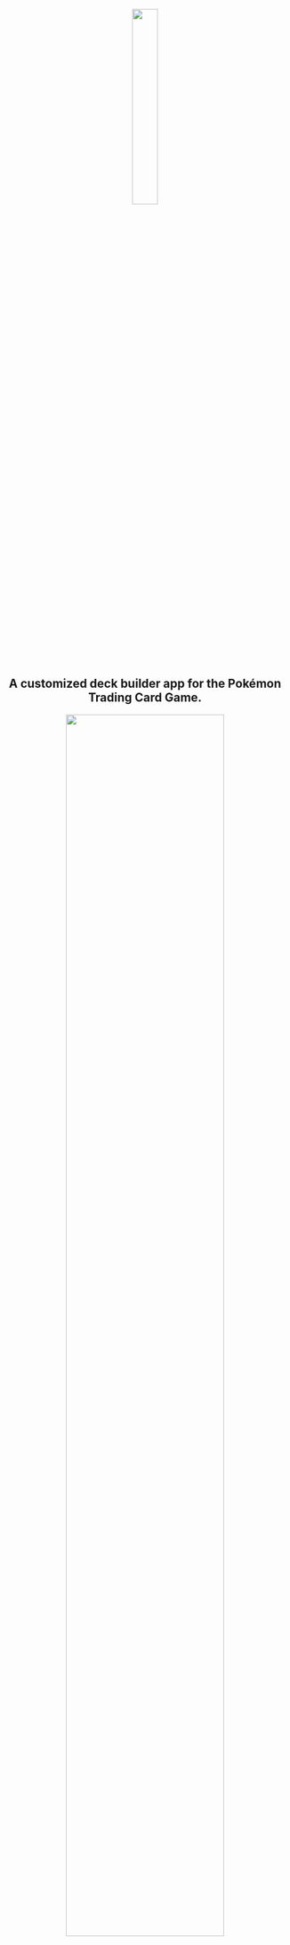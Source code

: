 <p align="center">
<img src="https://github.com/ec-coding/PokeDrafts/blob/main/public/css/pokedrafts.png" width="30%">
</p>
<h2 align="center">A customized deck builder app for the Pokémon Trading Card Game.</h2>
<p align="center">
<img src="https://github.com/ec-coding/PokeDrafts-2.0/blob/main/images/pokedrafts-preview1.gif" width="75%">
</p>
<p align="center">
PokéDrafts is a full-stack web app that allows you to build your very own deck from various sets of the Pokémon Trading Card Game. 
<br><br>Features Google authentication and is structured using MVC framework.
</p>
<p align="center">
    <h3 align="center"><a href="https://pokedrafts.com/home" target="blank">Website</a></h3>
</p>

## How It's Made:

**Tech used:** 
    <img src="https://img.shields.io/static/v1?label=|&message=EJS&color=cbb148&style=plastic&logo=ejs">
    <img src="https://img.shields.io/static/v1?label=|&message=CSS3&color=285f65&style=plastic&logo=css3"/>
    <img src="https://img.shields.io/static/v1?label=|&message=JAVASCRIPT&color=3c7f5d&style=plastic&logo=javascript"/>
    <img src="https://img.shields.io/static/v1?label=|&message=BOOTSTRAP&color=316c5e&style=plastic&logo=bootstrap"/>
    <img src="https://img.shields.io/static/v1?label=|&message=REACT.JS&color=4a935c&style=plastic&logo=react"/>
    <img src="https://img.shields.io/static/v1?label=|&message=NODE.JS&color=cdf998&style=plastic&logo=node.js"/>	
    <img src="https://img.shields.io/static/v1?label=|&message=MONGO-DB&color=cdd148&style=plastic&logo=mongodb"/>
    <img src="https://img.shields.io/static/v1?label=|&message=EXPRESS&color=bbb111&style=plastic&logo=express"/>

PokéDrafts is a full-stack web app that allows you to build your very own deck from various sets of the Pokémon Trading Card Game.

Progress Images:

<a href="https://imgur.com/a/zowV6hQ">Build v1.0</a>

<a href="https://imgur.com/a/54xKnGd">Build v2.0 (WIP)</a>

## Optimizations

- I plan to implement the following features over time:
  - Add a counter that shows which slide you are currently on (in both Search Results and Deck).
  - Allow users to manage more than one deck.
  - Allow users to toggle their decks as public or private.
  - If a deck is made public, allow other users to view them.
  - Render a limited number of files initially, and have the carousel render more as it goes on.
  - Provide an option for users to sort the deck in various ways.
  - Enable more avenues of authentication
  - Show how much of each card is in a deck.
  - When a user is typing in the name of a card, have the search bar offer suggestions.
  - Highlight the button of whichever tab is active.
  - No more than 4 of each card can be added to a deck, with the exception of energy cards.
  - Integrate view transitions for individual elements so that they phase between different pages.

## Lessons Learned:

Building this app has allowed me to learn and exercise a variety of different coding paradigms, such as MVC architecture, Google authentication, and CRUD operations.

## Completed Goals:

- The following features have been sucessfully implemented in the app:
  - Utilize MVC architecture to organize all server-side code.
  - Enable Google Authentication for user logins.
  - Ensure that each user has access to their own individual deck.
  - Arrange the user's deck as an object on MongoDB.
  - Successfully deploy app on Heroku.
  - Establish dynamic carousels to accommodate all card results.
  - Create tab views for Search, Search Results, and Deck.
  - When a user deletes a card, remove the slide it is on as well.
  - When the user hits the submit button on Card Search, switch the tab to Search Results.
  - Add radio inputs for Pokemon Type and Card Type.
  - Add checkbox inputs for Card Set.
  - Add a card counter on the Deck panel.
  - A completed deck must have exactly 60 cards.
  - A deck cannot exceed 60 cards.
  - How do you add information from an API's dataset to your own database?
  - How do you connect a user's ID to a card they added into the database?
  - How can I remove a user's entire deck without affecting the cards in another user's deck?

## Bugs:

- The following is a list of bugs that need fixing:
    - Deleting cards from the deck will sometimes cause the screen to be locked in a modal shadow.
    - Fix: Upon clicking delete, check to see if you're deleting the last copy of the card and if so, trigger the modal click before you remove the final card.

## Project Logs:

8/18/2022
1. Began work on the app. Established front-end files and back-end initialization.
2. Built basic page layout with name search bar. 
3. Added additional checkbox parameters in the form of Type, Card Type, and Set.

8/19/2022
1. Registered account on https://pokemontcg.io/ and obtained personal API key.
2. Connected API key with app.
3. Linked API url with a fetchURLText variable that connects it to the results garnered from user's the search parameters.
4. Successfully managed to draw card images upon using the search feature. <a href="https://i.imgur.com/sBmMzsl.png">Preview</a>

8/20/2022
1. Established database for the app through MongoDB with a unique Mongo URI.
2. Began work on click event listeners to allow users to add cards to the deck aspect of the page.

8/21/2022
1. Modified search results to return nothing if the user's input in the search bar does not align with the other parameters.
2. Successfully hosted app on Heroku.

8/22/2022
1. Began work on connecting click events to functions on the back-end, namely POST requests to allow users to add cards from the search results to their deck.
2. Cards can now be added to the deck, but they overwrite previous cards that were added. Pending fix.

8/24/2022
1. Developed schema for card objects being uploaded to mongoDB.
2. Schema properly displays the card name and image URL. <a href="https://i.imgur.com/eihLQ5T.png">Preview</a>

8/25/2022
1. Added 'Delete Deck' button which wipes all cards from the deck section of the app. It is currently global, since no authentication has been added yet.
2. Fixed GET request so that it properly displays cards that users had added to the deck before reloading the page.

8/26/2022
1. Studied tree structure to better understand how to append HTML elements on card generation.
2. Current structure appends card names (li) and card images (img) to the card 'container' which is their parent div element.

8/27/2022
1. Discovered that the main ejs file had not been placed in the proper directly, so many styling changes were not being applied. Now placed in proper directory.
2. Began work on carousel function to accommodate single card displays via separate slides in both search results and deck.
3. Due to Heroku uploading troubleshoots, updated mongoDB IP address to accommodate global access via address 0.0.0.0.

8/28/2022
1. Due to frustrations with more Heroku upload issues, began working on ways to split code into multiple segments, via MVC architecture.
2. Back-end code has been successfully split into routes and controllers. Pending further split to include models.

9/3/2022
1. Added Google Authentication to allow individual deck creation for each logged in user.

9/5/2022
1. Implemented successful use of single-card removal from the user's deck via DELETE request 

9/10/2022
1. Restructured server-side code to include controllers.
2. Renamed router directories to better relate to their functions.
3. Enabled object name displays on mongoDB by linking it from the front-end code.
4. Fixed user first name display on the profile page.
5. Connected user ID's to each card that is added to the deck.
6. Fixed redirects when re-loading the site as current user. (/decks -> /profile in /middleware/auth.js)

9/11/2022
1. Delete Deck button now only deletes individual user's deck, and not everyone's deck

9/12/2022
1. Implemented Card Counter to show how many cards exist in each user's deck.
2. Implemented dynamic counter to update card count number each time user adds a card to their deck.
3. Enabled single card deletion to also update the card counter appropriately.
4. Blocks users from adding cards to their deck once the card counter has reached 60.

9/15/2022
1. Added update bar on Search Results to show the names of cards added to the user's deck.

9/16/2022
1. Added update bar on Deck to show the names of cards deleted from the user's deck.
(This was done by adding data-name="<%= cards[i].name %>" to the deck-slide li on Decks.ejs)

9/17/2022
1. Converted Cards schema into Deck schema, which organizes a user's added cards into their own individual deck on mongoDB

9/19/2022
1. Finally fixed the issue with a user not being able to delete individual cards from their deeck without having to reload the page.
- .at(-1) was added to the card variable, and returned as the json response, since that was the last card added to the deck db.
- This is then returned to the front-end's fetch request, and subsequently rendered on the HTML.

9/20/2022
1. Added 3 new card sets onto the UI: Team Rocket, Gym Heroes, and Gym Challenge.

9/27/2022
1. Adjusted view to better accommodate mobile devices. Width now adjusts to the smallest mobile screen.

9/28/2022
1. Added counter to card search results to display how many cards were returned after clicking "Submit".

9/29/2022
1. Added instructions on each panel to assist with user navigation.

10/2/2022
1. Experimented with bootstrap modals for card images. There was difficulty with implementation since the "buttons" (aka card images) are not static. 

10/4/2022
1. Modals have been postponed, since further research is needed on how to join them with dynamic elements.
2. EJS Headers and Footers have now been divided into their own partials.

10/8/2022
1. Currently revamping app with React framework.

10/13/2022
1. Added React components for Search Parameters, Search Results, and User Deck.
2. Implemented multi-card carousel which can display up to 18 results at a time.

10/15/2022
1. Due to legacy code complications, the react version of this app will be split into another repo and worked on separately. The original version will still be accessible.

10/18/2022
1. Added modals for each card, which displays further information on said card, as well as an "Add to Deck" button.

10/24/2022
1. Implemented icons via React props to replace certain text drawn from an API. Elements will now be displayed as their respective icons on card modals.

10/26/2022
1. Modal design has been revamped and now shows card attributes, as well as pricing data lifted from current market values.

10/29/2022
1. Added components for card attributes and icons to accommodate different text blocks and images depending on card type.

10/31/2022
1. Implemented looping carousel slides for card search results via array chunking.
2. Began work on UI update by adding icons next to search parameters.

11/1/2022
1. The design and functionality for the Text, Card Type, Set, and Type parameters have all been completed on the Search Cards tab.

11/13/2022
1. Began implementing Google authentication for client-side code using oauth and updated passport modules.

11/15/2022
1. Google auth completed on both client and server-side code. 
2. Scrapped site-based registration to minimize security issues.

11/16/2022 
1. Updating deck component with card stacks to visually represent quantity of cards with similar IDs.

12/5/2022
1. Modifying search results to display card rears in place of empty results.

12/9/2022
1. App was successfully hosted on Railway.

12/10/2022
1. Began CSS updates on tab content elements including profile page and card modal.

12/18/2022
1. Continuing updates on UI and site layout.

12/20/2022
1. Added new set options for WotC Black Star Promo cards under search parameters.

12/27/2022
1. UI has been updated to remove WIP features (for enhanced presentation).

1/3/2023
1. Currently researching more into React states to implement tri-way sorting (ascending, descending, original state).
2. Sorting currently accommodates ascending and descending for respective categories, such as name, set ID, rarity, etc.

1/8/2023
1. Updating fonts for card abilities and attacks to better fit with modal width.
